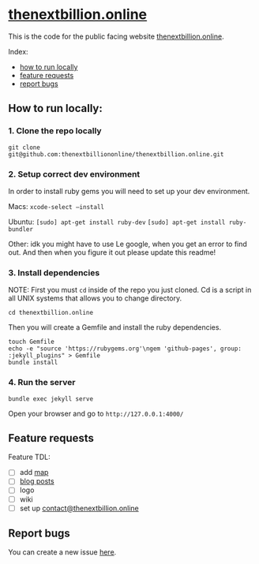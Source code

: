 # [thenextbillion.online](http://thenextbillion.online/)

This is the code for the public facing website [thenextbillion.online](http://thenextbillion.online/).

Index:
* [how to run locally](#how-to-run-locally)
* [feature requests](#feature-requests)
* [report bugs](#report-bugs)

## How to run locally:

### 1. Clone the repo locally

```
git clone git@github.com:thenextbilliononline/thenextbillion.online.git
```

### 2. Setup correct dev environment

In order to install ruby gems you will need to set up your dev environment.

Macs:
`xcode-select —install`

Ubuntu:
`[sudo] apt-get install ruby-dev`
`[sudo] apt-get install ruby-bundler`

Other:
idk you might have to use Le google, when you get an error to find out. And then when you figure it out please update this readme!

### 3. Install dependencies

NOTE: First you must `cd` inside of the repo you just cloned. Cd is a script in all UNIX systems that allows you to change directory.

`cd thenextbillion.online`

Then you will create a Gemfile and install the ruby dependencies.

```
touch Gemfile
echo -e "source 'https://rubygems.org'\ngem 'github-pages', group: :jekyll_plugins" > Gemfile
bundle install
```

### 4. Run the server

`bundle exec jekyll serve`

Open your browser and go to `http://127.0.0.1:4000/`

## Feature requests

Feature TDL:
- [ ] add [map](https://www.internetsociety.org/map/global-internet-report/#affordability-fixed-broadband)
- [ ] [blog posts](https://jekyllrb.com/docs/posts/)
- [ ] logo
- [ ] wiki
- [ ] set up contact@thenextbillion.online

## Report bugs

You can create a new issue [here](https://github.com/thenextbilliononline/thenextbillion.online/issues).
